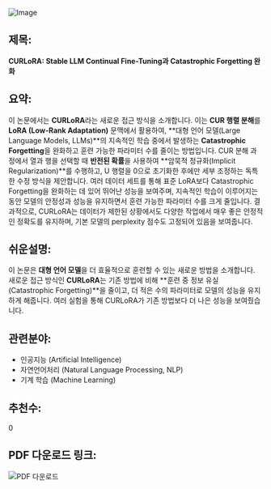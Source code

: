 ![Image](https://cdn-thumbnails.huggingface.co/social-thumbnails/papers/2408.14572.png)

## 제목:
**CURLoRA: Stable LLM Continual Fine-Tuning과 Catastrophic Forgetting 완화**

## 요약:
이 논문에서는 **CURLoRA**라는 새로운 접근 방식을 소개합니다. 이는 **CUR 행렬 분해**를 **LoRA (Low-Rank Adaptation)** 문맥에서 활용하여, **대형 언어 모델(Large Language Models, LLMs)**의 지속적인 학습 중에서 발생하는 **Catastrophic Forgetting**을 완화하고 훈련 가능한 파라미터 수를 줄이는 방법입니다. CUR 분해 과정에서 열과 행을 선택할 때 **반전된 확률**을 사용하여 **암묵적 정규화(Implicit Regularization)**를 수행하고, U 행렬을 0으로 초기화한 후에만 세부 조정하는 독특한 수정 방식을 제안합니다. 여러 데이터 세트를 통해 표준 LoRA보다 Catastrophic Forgetting을 완화하는 데 있어 뛰어난 성능을 보여주며, 지속적인 학습이 이루어지는 동안 모델의 안정성과 성능을 유지하면서 훈련 가능한 파라미터 수를 크게 줄입니다. 결과적으로, CURLoRA는 데이터가 제한된 상황에서도 다양한 작업에서 매우 좋은 안정적인 정확도를 유지하며, 기본 모델의 perplexity 점수도 고정되어 있음을 보여줍니다.

## 쉬운설명:
이 논문은 **대형 언어 모델**을 더 효율적으로 훈련할 수 있는 새로운 방법을 소개합니다. 새로운 접근 방식인 **CURLoRA**는 기존 방법에 비해 **훈련 중 정보 유실(Catastrophic Forgetting)**을 줄이고, 더 적은 수의 파라미터로 모델의 성능을 유지하게 해줍니다. 여러 실험을 통해 CURLoRA가 기존 방법보다 더 나은 성능을 보여줬습니다.

## 관련분야:
- 인공지능 (Artificial Intelligence)
- 자연언어처리 (Natural Language Processing, NLP)
- 기계 학습 (Machine Learning)

## 추천수:
0

## PDF 다운로드 링크:
![PDF 다운로드](https://arxiv.org/pdf/2408.14572)
